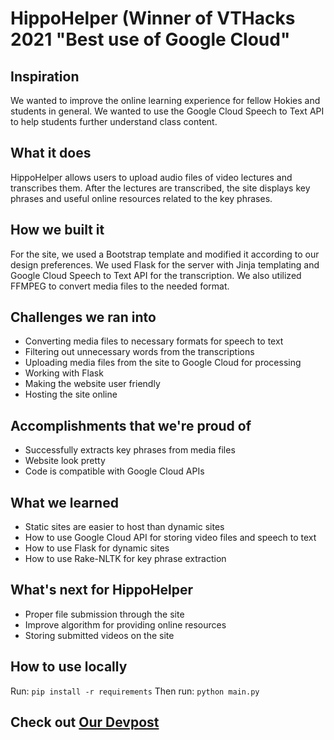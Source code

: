# HippoHelper (Winner of VTHacks 2021 "Best use of Google Cloud"

## Inspiration
We wanted to improve the online learning experience for fellow Hokies and students in general. We wanted to use the Google Cloud Speech to Text API to help students further understand class content.

## What it does
HippoHelper allows users to upload audio files of video lectures and transcribes them. After the lectures are transcribed, the site displays key phrases and useful online resources related to the key phrases.

## How we built it
For the site, we used a Bootstrap template and modified it according to our design preferences. We used Flask for the server with Jinja templating and Google Cloud Speech to Text API for the transcription. We also utilized FFMPEG to convert media files to the needed format. 

## Challenges we ran into
- Converting media files to necessary formats for speech to text 
- Filtering out unnecessary words from the transcriptions
- Uploading media files from the site to Google Cloud for processing 
- Working with Flask 
- Making the website user friendly
- Hosting the site online

## Accomplishments that we're proud of
- Successfully extracts key phrases from media files
- Website look pretty
- Code is compatible with Google Cloud APIs

## What we learned
- Static sites are easier to host than dynamic sites
- How to use Google Cloud API for storing video files and speech to text
- How to use Flask for dynamic sites
- How to use Rake-NLTK for key phrase extraction

## What's next for HippoHelper
- Proper file submission through the site
- Improve algorithm for providing online resources 
- Storing submitted videos on the site

## How to use locally
Run: ```pip install -r requirements```
Then run: ```python main.py```

## Check out [Our Devpost](https://devpost.com/software/hippohelper)
